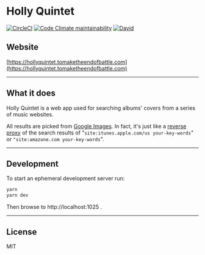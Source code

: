 # Holly Quintet

[![CircleCI](https://img.shields.io/circleci/build/github/arianrhodsandlot/Holly-Quintet)](https://circleci.com/gh/arianrhodsandlot/Holly-Quintet)
[![Code Climate maintainability](https://img.shields.io/codeclimate/maintainability/arianrhodsandlot/Holly-Quintet.svg)](https://codeclimate.com/github/arianrhodsandlot/Holly-Quintet)
[![David](https://img.shields.io/david/arianrhodsandlot/Holly-Quintet.svg)](https://github.com/arianrhodsandlot/Holly-Quintet/blob/master/package-lock.json)

## Website

[https://hollyquintet.tomaketheendofbattle.com](https://hollyquintet.tomaketheendofbattle.com)

---

## What it does

Holly Quintet is a web app used for searching albums' covers from a series of music websites.

All results are picked from [Google Images](https://www.google.com/imghp). In fact, it's just like a [reverse proxy](https://en.wikipedia.org/wiki/Reverse_proxy) of the search results of "`site:itunes.apple.com/us your-key-words`" or `"site:amazone.com your-key-words`".

---

## Development

To start an ephemeral development server run:

```sh
yarn
yarn dev
```

Then browse to http://localhost:1025 .

---

## License

MIT
